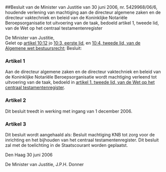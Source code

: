 <meta http-equiv='Content-Type' content='text/html; charset=utf-8' />

##Besluit van de Minister van Justitie van 30 juni 2006, nr. 5429968/06/6, houdende verlening van machtiging aan de directeur algemene zaken en de directeur vaktechniek en beleid van de Koninklijke Notariële Beroepsorganisatie tot uitvoering van de taak, bedoeld artikel 1, tweede lid, van de Wet op het centraal testamentenregister

De Minister van Justitie,  
Gelet op [artikel 10:12](../../../../../../../../../../../../../../../wet/algemene/wet/bestuursrecht/BWBR0005537/README.md) jo [10:3, eerste lid](../../../../../../../../../../../../../../../wet/algemene/wet/bestuursrecht/BWBR0005537/README.md), en [10:4, tweede lid, van de Algemene wet bestuursrecht](../../../../../../../../../../../../../../../wet/algemene/wet/bestuursrecht/BWBR0005537/README.md);
Besluit:    

### Artikel  1  

Aan de directeur algemene zaken en de directeur vaktechniek en beleid van de Koninklijke Notariële Beroepsorganisatie wordt machtiging verleend tot uitvoering van de taak, bedoeld in [artikel 1, tweede lid, van de Wet op het centraal testamentenregister](../../../../../../../../../../../../../../../wet/wet/op/het/centraal/testamentenregister/BWBR0003080/README.md). 

### Artikel  2  

Dit besluit treedt in werking met ingang van 1 december 2006. 

### Artikel  3  

Dit besluit wordt aangehaald als: Besluit machtiging KNB tot zorg voor de inrichting en het bijhouden van het centraal testamentenregister. 
Dit besluit zal met de toelichting in de Staatscourant worden geplaatst.   

Den Haag 
30 juni 2006   

De 
Minister van Justitie, 
J.P.H. Donner     
